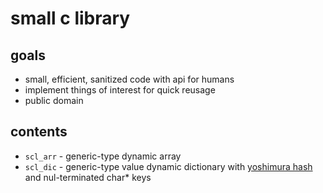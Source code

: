 # small c library

## goals
- small, efficient, sanitized code with api for humans
- implement things of interest for quick reusage
- public domain

## contents

- `scl_arr` - generic-type dynamic array
- `scl_dic` - generic-type value dynamic dictionary with [yoshimura hash](http://www.sanmayce.com/Fastest_Hash/) and nul-terminated char* keys
